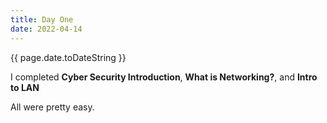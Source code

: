 ```yaml
---
title: Day One
date: 2022-04-14
---
```


{{ page.date.toDateString }}

I completed **Cyber Security Introduction**, **What is Networking?**, and **Intro to LAN**

All were pretty easy.